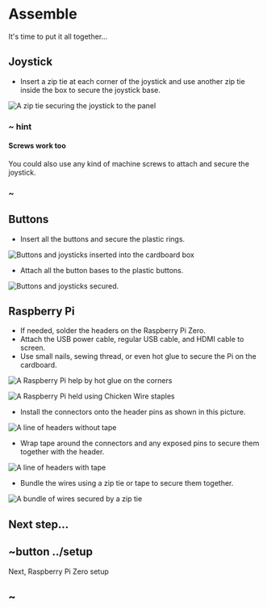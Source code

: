 # Assemble

It's time to put it all together...

## Joystick

* Insert a zip tie at each corner of the joystick and use another zip tie inside the box to secure the joystick base.

![A zip tie securing the joystick to the panel](/docs/static/hardware/raspberry-pi/cardboard-control-panel/zip.jpg)

### ~ hint

#### Screws work too

You could also use any kind of machine screws to attach and secure the joystick.

### ~

## Buttons

* Insert all the buttons and secure the plastic rings.

![Buttons and joysticks inserted into the cardboard box](/docs/static/hardware/raspberry-pi/cardboard-control-panel/buttons.jpg)

* Attach all the button bases to the plastic buttons.

![Buttons and joysticks secured.](/docs/static/hardware/raspberry-pi/cardboard-control-panel/wired.jpg)

## Raspberry Pi

* If needed, solder the headers on the Raspberry Pi Zero.
* Attach the USB power cable, regular USB cable, and HDMI cable to screen.
* Use small nails, sewing thread, or even hot glue to secure the Pi on the cardboard.

![A Raspberry Pi help by hot glue on the corners](/docs/static/hardware/raspberry-pi/cardboard-control-panel/gluecorners.jpg)

![A Raspberry Pi held using Chicken Wire staples](/docs/static/hardware/raspberry-pi/cardboard-control-panel/pi.jpg)

* Install the connectors onto the header pins as shown in this picture.

![A line of headers without tape](/docs/static/hardware/raspberry-pi/cardboard-control-panel/headersloose.jpg)

* Wrap tape around the connectors and any exposed pins to secure them together with the header.

![A line of headers with tape](/docs/static/hardware/raspberry-pi/cardboard-control-panel/headerstaped.jpg)

* Bundle the wires using a zip tie or tape to secure them together.

![A bundle of wires secured by a zip tie](/docs/static/hardware/raspberry-pi/cardboard-control-panel/ziptiecables.jpg)

## Next step...

## ~button ../setup

Next, Raspberry Pi Zero setup

## ~
